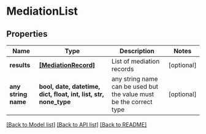 # MediationList


## Properties
Name | Type | Description | Notes
------------ | ------------- | ------------- | -------------
**results** | [**[MediationRecord]**](MediationRecord.md) | List of mediation records | [optional] 
**any string name** | **bool, date, datetime, dict, float, int, list, str, none_type** | any string name can be used but the value must be the correct type | [optional]

[[Back to Model list]](../README.md#documentation-for-models) [[Back to API list]](../README.md#documentation-for-api-endpoints) [[Back to README]](../README.md)


